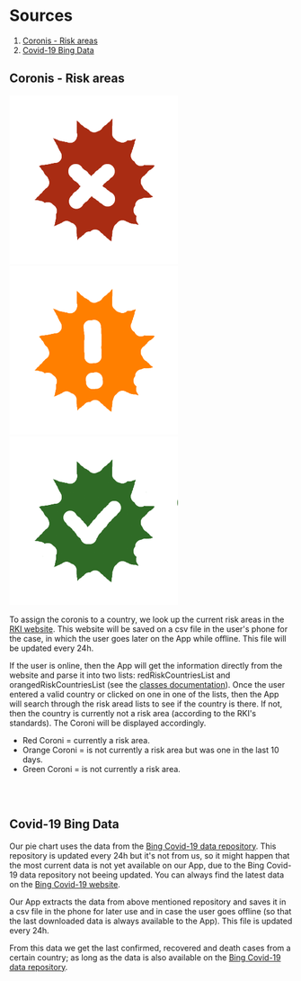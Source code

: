 # Sources

1. [Coronis - Risk areas](sources.md#coronis---risk-areas)
2. [Covid-19 Bing Data](sources.md#covid-19-bing-data)

## Coronis - Risk areas
<img src="../app/src/main/res/drawable/coroni_red.png" width=300px height=300px> <img src="../app/src/main/res/drawable/coroni_orange.png" width=300px height=300px> <img src="../app/src/main/res/drawable/coroni_green.png" width=300px height=300px>
<br>

To assign the coronis to a country, we look up the current risk areas in the [RKI website](https://www.rki.de/DE/Content/InfAZ/N/Neuartiges_Coronavirus/Risikogebiete_neu.html). This website will be saved on a csv file in the user's phone for the case, in which the user goes later on the App while offline. This file will be updated every 24h.

If the user is online, then the App will get the information directly from the website and parse it into two lists: redRiskCountriesList and orangedRiskCountriesList (see the [classes documentation](classes.md#RiskCountriesExtraction)). Once the user entered a valid country or clicked on one in one of the lists, then the App will search through the risk aread lists to see if the country is there. If not, then the country is currently not a risk area (according to the RKI's standards). The Coroni will be displayed accordingly.

- Red Coroni = currently a risk area.
- Orange Coroni = is not currently a risk area but was one in the last 10 days.
- Green Coroni = is not currently a risk area.

<br><br>

## Covid-19 Bing Data

Our pie chart uses the data from the [Bing Covid-19 data repository](https://github.com/microsoft/Bing-COVID-19-Data). This repository is updated every 24h but it's not from us, so it might happen that the most current data is not yet available on our App, due to the Bing Covid-19 data repository not beeing updated. You can always find the latest data on the [Bing Covid-19 website](www.bing.com/covid).

Our App extracts the data from above mentioned repository and saves it in a csv file in the phone for later use and in case the user goes offline (so that the last downloaded data is always available to the App). This file is updated every 24h.

From this data we get the last confirmed, recovered and death cases from a certain country; as long as the data is also available on the [Bing Covid-19 data repository](https://github.com/microsoft/Bing-COVID-19-Data).
